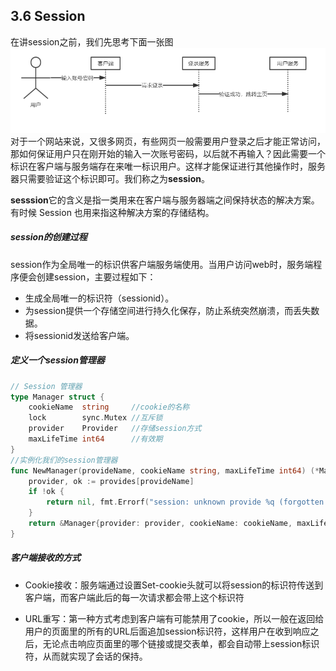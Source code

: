 ## 3.6 Session
在讲session之前，我们先思考下面一张图
![](../img/1562112745659-831d40b2-adb1-4898-8b09-b2b8b2d88b16.png#align=left&display=inline&height=206&name=image.png&originHeight=257&originWidth=953&size=23065&status=done&width=762.4)
对于一个网站来说，又很多网页，有些网页一般需要用户登录之后才能正常访问，那如何保证用户只在刚开始的输入一次账号密码，以后就不再输入？因此需要一个标识在客户端与服务端存在来唯一标识用户。这样才能保证进行其他操作时，服务器只需要验证这个标识即可。我们称之为**session**。

**sesssion**它的含义是指一类用来在客户端与服务器端之间保持状态的解决方案。有时候 Session 也用来指这种解决方案的存储结构。
##### session的创建过程
session作为全局唯一的标识供客户端服务端使用。当用户访问web时，服务端程序便会创建session，主要过程如下：

- 生成全局唯一的标识符（sessionid）。
- 为session提供一个存储空间进行持久化保存，防止系统突然崩溃，而丢失数据。
- 将sessionid发送给客户端。

##### 定义一个session管理器

```go
// Session 管理器
type Manager struct {
	cookieName  string     //cookie的名称
	lock        sync.Mutex //互斥锁
	provider    Provider   //存储session方式
	maxLifeTime int64      //有效期
}
//实例化我们的session管理器
func NewManager(provideName, cookieName string, maxLifeTime int64) (*Manager, error) {
	provider, ok := provides[provideName]
	if !ok {
		return nil, fmt.Errorf("session: unknown provide %q (forgotten import?)", provideName)
	}
	return &Manager{provider: provider, cookieName: cookieName, maxLifeTime: maxLifeTime}, nil
}


```


##### 客户端接收的方式

- Cookie接收：服务端通过设置Set-cookie头就可以将session的标识符传送到客户端，而客户端此后的每一次请求都会带上这个标识符

- URL重写：第一种方式考虑到客户端有可能禁用了cookie，所以一般在返回给用户的页面里的所有的URL后面追加session标识符，这样用户在收到响应之后，无论点击响应页面里的哪个链接或提交表单，都会自动带上session标识符，从而就实现了会话的保持。

